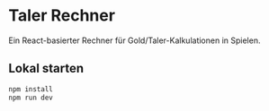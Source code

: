# Taler Rechner

Ein React-basierter Rechner für Gold/Taler-Kalkulationen in Spielen.

## Lokal starten

```bash
npm install
npm run dev